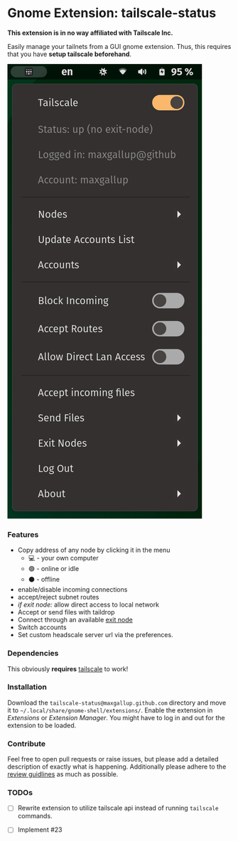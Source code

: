 # Gnome Extension: tailscale-status
**This extension is in no way affiliated with Tailscale Inc.**

Easily manage your tailnets from a GUI gnome extension.
Thus, this requires that you have **setup tailscale beforehand**. 

![menu image](pics/screenshot.png)

### Features
* Copy address of any node by clicking it in the menu
    * 💻 - your own computer
    * 🟢 - online or idle
    * ⚫ - offline
* enable/disable incoming connections
* accept/reject subnet routes
* *if exit node:* allow direct access to local network
* Accept or send files with taildrop
* Connect through an available [exit node](https://tailscale.com/kb/1103/exit-nodes/)
* Switch accounts
* Set custom headscale server url via the preferences.

### Dependencies
This obviously **requires** [tailscale](https://tailscale.com) to work! 

### Installation
Download the `tailscale-status@maxgallup.github.com` directory and move it to `~/.local/share/gnome-shell/extensions/`.
Enable the extension in *Extensions* or *Extension Manager*.
You might have to log in and out for the extension to be loaded.

### Contribute
Feel free to open pull requests or raise issues, but please add a detailed description of exactly what is happening. Additionally please adhere to the [review guidlines](https://gjs.guide/extensions/review-guidelines/review-guidelines.html#basics) as much as possible.

### TODOs
- [ ] Rewrite extension to utilize tailscale api instead of running `tailscale` commands.
- [ ] Implement #23

